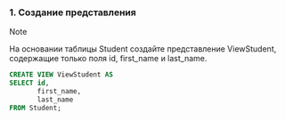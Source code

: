 ### 1. Создание представления
> [!NOTE]
> На основании таблицы Student создайте представление ViewStudent, содержащие только поля id, first_name и last_name.
```sql
CREATE VIEW ViewStudent AS
SELECT id,
       first_name,
       last_name
FROM Student;
```